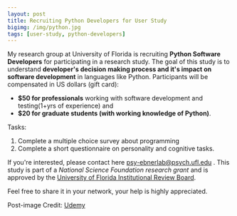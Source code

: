 ```yaml
---
layout: post
title: Recruiting Python Developers for User Study
bigimg: /img/python.jpg
tags: [user-study, python-developers]
---
```


My research group at University of Florida is recruiting **Python Software Developers** for participating in a research study. The goal of
this study is to understand __developer's decision making process and it's impact on software development__ in languages like Python. Participants will be 
compensated in US dollars (gift card): 
- **$50 for professionals** working with software development and testing(1+yrs of experience) and 
- **$20 for graduate students (with working knowledge of Python)**. 

Tasks: 
1. Complete a multiple choice survey about programming 
2. Complete a short questionnaire on personality and cognitive tasks.

If you're interested, please contact here <psy-ebnerlab@psych.ufl.edu> . 
This study is part of a _National Science Foundation research grant_ and is approved by the [University of Florida Institutional Review Board](http://irb.ufl.edu/).
 
Feel free to share it in your network, your help is highly appreciated.

Post-image Credit: [Udemy](https://www.udemy.com/python-programming-projects/)